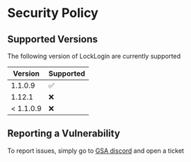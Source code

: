 # Security Policy

## Supported Versions

The following version of LockLogin are
currently supported

| Version   | Supported          |
| -------   | ------------------ |
| 1.1.0.9   | :white_check_mark: |
| 1.12.1    | :x:                |
| < 1.1.0.9 | :x:                |

## Reporting a Vulnerability

To report issues, simply go to [GSA discord](https://discord.gg/jRFfsdxnJR) and open a ticket
